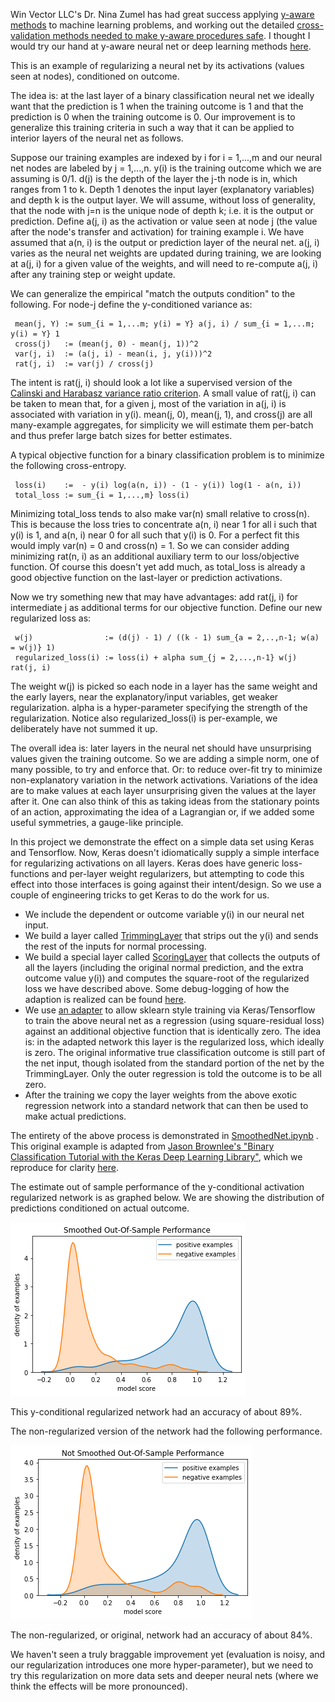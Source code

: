 
Win Vector LLC's Dr. Nina Zumel has had great success applying [y-aware methods](http://www.win-vector.com/blog/2016/05/pcr_part2_yaware/) to machine learning problems, and working out the detailed [cross-validation methods needed to make y-aware procedures safe](https://arxiv.org/abs/1611.09477).  I thought I would try our hand at y-aware neural net or deep learning methods [here](https://github.com/WinVector/YConditionalRegularizedModel).

This is an example of regularizing a neural net by its activations (values seen at nodes), conditioned on outcome.

The idea is: at the last layer of a binary classification neural net we ideally want that the prediction is 1 when the training outcome is 1 and that the prediction is 0 when the training outcome is 0.  Our improvement is to generalize this training criteria in such a way that it can be applied to interior layers of the neural net as follows.

Suppose our training examples are indexed by i for i = 1,...,m and our neural net nodes are labeled by j = 1,...,n.  y(i) is the training outcome which we are assuming is 0/1. d(j) is the depth of the layer the j-th node is in, which ranges from 1 to k.  Depth 1 denotes the input layer (explanatory variables) and depth k is the output layer. We will assume, without loss of generality, that the node with j=n is the unique node of depth k; i.e. it is the output or prediction. Define a(j, i) as the activation or value seen at node j (the value after the node's transfer and activation) for training example i.  We have assumed that a(n, i) is the output or prediction layer of the neural net.  a(j, i) varies as the neural net weights are updated during training, we are looking at a(j, i) for a given value of the weights, and will need to re-compute a(j, i) after any training step or weight update.

We can generalize the empirical "match the outputs condition" to the following.  For node-j define the y-conditioned variance as:

     mean(j, Y) := sum_{i = 1,...m; y(i) = Y} a(j, i) / sum_{i = 1,...m; y(i) = Y} 1
     cross(j)   := (mean(j, 0) - mean(j, 1))^2
     var(j, i)  := (a(j, i) - mean(i, j, y(i)))^2
     rat(j, i)  := var(j) / cross(j) 

The intent is rat(j, i) should look a lot like a supervised version of the [Calinski and Harabasz variance ratio criterion](https://www.tandfonline.com/doi/abs/10.1080/03610927408827101).  A small value of rat(j, i) can be taken to mean that, for a given j, most of the variation in a(j, i) is associated with variation in y(i). mean(j, 0), mean(j, 1), and cross(j) are all many-example aggregates, for simplicity we will estimate them per-batch and thus prefer large batch sizes for better estimates.

A typical objective function for a binary classification problem is to minimize the following cross-entropy.

     loss(i)    :=  - y(i) log(a(n, i)) - (1 - y(i)) log(1 - a(n, i))
     total_loss := sum_{i = 1,...,m} loss(i)

Minimizing total_loss tends to also make var(n) small relative to cross(n).  This is because the loss tries to concentrate a(n, i) near 1 for all i such that y(i) is 1, and a(n, i) near 0 for all such that y(i) is 0.  For a perfect fit this would imply var(n) = 0 and cross(n) = 1.  So we can consider adding minimizing rat(n, i) as an additional auxiliary term to our loss/objective function.  Of course this doesn't yet add much, as total_loss is already a good objective function on the last-layer or prediction activations.

Now we try something new that may have advantages: add rat(j, i) for intermediate j as additional terms for our objective function.  Define our new regularized loss as:

     w(j)                := (d(j) - 1) / ((k - 1) sum_{a = 2,..,n-1; w(a) = w(j)} 1)
     regularized_loss(i) := loss(i) + alpha sum_{j = 2,...,n-1} w(j) rat(j, i)

The weight w(j) is picked so each node in a layer has the same weight and the early layers, near the explanatory/input variables, get weaker regularization.  alpha is a hyper-parameter specifying the strength of the regularization.  Notice also regularized_loss(i) is per-example, we deliberately have not summed it up.

The overall idea is: later layers in the neural net should have unsurprising values given the training outcome.  So we are adding a simple norm, one of many possible, to try and enforce that.  Or: to reduce over-fit try to minimize non-explanatory variation in the network activations.  Variations of the idea are to make values at each layer unsurprising given the values at the layer after it. One can also think of this as taking ideas from the stationary points of an action, approximating the idea of a Lagrangian or, if we added some useful symmetries, a gauge-like principle.

In this project we demonstrate the effect on a simple data set using Keras and Tensorflow.  Now, Keras doesn't idiomatically supply a simple interface for regularizing activations on all layers.  Keras does have generic loss-functions and per-layer weight regularizers, but attempting to code this effect into those interfaces is going against their intent/design. So we use a couple of engineering tricks to get Keras to do the work for us.

  * We include the dependent or outcome variable y(i) in our neural net input.
  * We build a layer called [TrimmingLayer](https://github.com/WinVector/YConditionalRegularizedModel/blob/master/TrimmingLayer.py) that strips out the y(i) and sends the rest of the inputs for normal processing.
  * We build a special layer called [ScoringLayer](https://github.com/WinVector/YConditionalRegularizedModel/blob/master/ScoringLayer.py) that collects the outputs of all the layers (including the original normal prediction, and the extra outcome value y(i)) and computes the square-root of the regularized loss we have described above.  Some debug-logging of how the adaption is realized can be found [here](https://github.com/WinVector/YConditionalRegularizedModel/blob/master/DebugNet.ipynb).
  * We use [an adapter](https://github.com/WinVector/YConditionalRegularizedModel/blob/master/YConditionalRegularizedModel.py) to allow sklearn style training via Keras/Tensorflow to train the above neural net as a regression (using square-residual loss) against an additional objective function that is identically zero. The idea is: in the adapted network this layer is the regularized loss, which ideally is zero. The original informative true classification outcome is still part of the net input, though isolated from the standard portion of the net by the TrimmingLayer.  Only the outer regression is told the outcome is to be all zero.
  * After the training we copy the layer weights from the above exotic regression network into a standard network that can then be used to make actual predictions.

The entirety of the above process is demonstrated in [SmoothedNet.ipynb](https://github.com/WinVector/YConditionalRegularizedModel/blob/master/SmoothedNet.ipynb) .  This original example is adapted from [Jason Brownlee's "Binary Classification Tutorial with the Keras Deep Learning Library"](https://machinelearningmastery.com/binary-classification-tutorial-with-the-keras-deep-learning-library/), which we reproduce for clarity [here](https://github.com/WinVector/YConditionalRegularizedModel/blob/master/BaseNet.ipynb).

The estimate out of sample performance of the y-conditional activation regularized network is as graphed below.  We are showing the distribution of predictions conditioned on actual outcome.

<img src="smoothed_out_perf.png">

This y-conditional regularized network had an accuracy of about 89%.

The non-regularized version of the network had the following performance.

<img src="unsmoothed_out_perf.png">

The non-regularized, or original, network had an accuracy of about 84%.

We haven't seen a truly braggable improvement yet (evaluation is noisy, and our regularization introduces one more hyper-parameter), but we need to try this regularization on more data sets and deeper neural nets (where we think the effects will be more pronounced).



